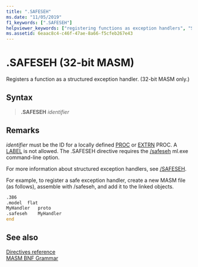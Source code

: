 ```yaml
---
title: ".SAFESEH"
ms.date: "11/05/2019"
f1_keywords: [".SAFESEH"]
helpviewer_keywords: ["registering functions as exception handlers", "SAFESEH directive", ".SAFESEH directive"]
ms.assetid: 6eaac8c4-c46f-47ae-8a66-f5cfeb267e43
---
```

# .SAFESEH (32-bit MASM)

Registers a function as a structured exception handler. (32-bit MASM only.)

## Syntax

> **.SAFESEH** *identifier*

## Remarks

*identifier* must be the ID for a locally defined [PROC](proc.md) or [EXTRN](extrn.md) PROC. A [LABEL](label-masm.md) is not allowed. The .SAFESEH directive requires the [/safeseh](ml-and-ml64-command-line-reference.md) ml.exe command-line option.

For more information about structured exception handlers, see [/SAFESEH](../../build/reference/safeseh-image-has-safe-exception-handlers.md).

For example, to register a safe exception handler, create a new MASM file (as follows), assemble with /safeseh, and add it to the linked objects.

```asm
.386
.model  flat
MyHandler   proto
.safeseh    MyHandler
end
```

## See also

[Directives reference](directives-reference.md)\
[MASM BNF Grammar](masm-bnf-grammar.md)
